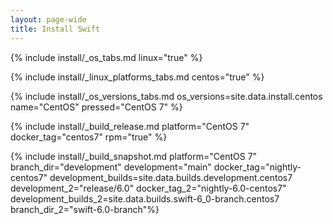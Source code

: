 ```yaml
---
layout: page-wide
title: Install Swift
---
```


{% include install/_os_tabs.md linux="true" %}

{% include install/_linux_platforms_tabs.md centos="true" %}

{% include install/_os_versions_tabs.md os_versions=site.data.install.centos  name="CentOS" pressed="CentOS 7" %}

{% include install/_build_release.md platform="CentOS 7" docker_tag="centos7" rpm="true" %}

{% include install/_build_snapshot.md platform="CentOS 7"
branch_dir="development"
development="main"
docker_tag="nightly-centos7"
development_builds=site.data.builds.development.centos7
development_2="release/6.0"
docker_tag_2="nightly-6.0-centos7"
development_builds_2=site.data.builds.swift-6_0-branch.centos7
branch_dir_2="swift-6.0-branch"%}
